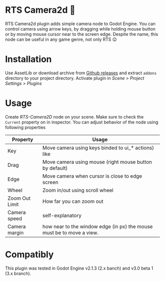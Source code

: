 # RTS Camera2d :movie_camera:

RTS Camera2d plugin adds simple camera node to Godot Engine. You can control
camera using arrow keys, by dragging while holding mouse button or by moving
mouse cursor near to the screen edge. Despite the name, this node can be useful
in any game genre, not only RTS :wink:

# Installation

Use AssetLib or download archive from [Github releases][releases] and extract `addons` directory to
your project directory. Activate plugin in *Scene > Project Settings > Plugins*

[releases]: https://github.com/carmel4a/RTS-Camera2D/releases "releases"

# Usage

Create *RTS-Camera2D* node on your scene. Make sure to check the `Current` property on
in inspector. You can adjust behavior of the node using following properties

| Property       | Usage                                                                 |
| ----           | ----                                                                  |
| Key            | Move camera using keys binded to ui_* actions) like                   |
| Drag           | Move camera using mouse (right mouse button by default)               |
| Edge           | Move camera when cursor is close to edge screen                       |
| Wheel          | Zoom in/out using scroll wheel                                        |
| Zoom Out Limit | How far you can zoom out                                              |
| Camera speed   | self-explanatory                                                      |
| Camera margin  | how near to the window edge (in px) the mouse must be to move a view. |

# Compatibly

This plugin was tested in Godot Engine v2.1.3 (2.x banch) and v3.0 beta 1 (3.x branch).
